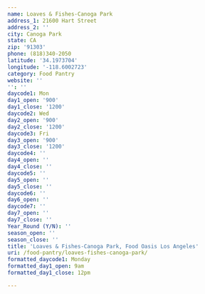 ```yaml
---
name: Loaves & Fishes-Canoga Park
address_1: 21600 Hart Street
address_2: ''
city: Canoga Park
state: CA
zip: '91303'
phone: (818)340-2050
latitude: '34.1973704'
longitude: '-118.6002723'
category: Food Pantry
website: ''
'': ''
daycode1: Mon
day1_open: '900'
day1_close: '1200'
daycode2: Wed
day2_open: '900'
day2_close: '1200'
daycode3: Fri
day3_open: '900'
day3_close: '1200'
daycode4: ''
day4_open: ''
day4_close: ''
daycode5: ''
day5_open: ''
day5_close: ''
daycode6: ''
day6_open: ''
daycode7: ''
day7_open: ''
day7_close: ''
Year_Round (Y/N): ''
season_open: ''
season_close: ''
title: 'Loaves & Fishes-Canoga Park, Food Oasis Los Angeles'
uri: /food-pantry/loaves-fishes-canoga-park/
formatted_daycode1: Monday
formatted_day1_open: 9am
formatted_day1_close: 12pm

---
```

